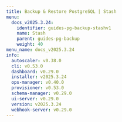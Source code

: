 ```yaml
---
title: Backup & Restore PostgreSQL | Stash
menu:
  docs_v2025.3.24:
    identifier: guides-pg-backup-stashv1
    name: Stash
    parent: guides-pg-backup
    weight: 40
menu_name: docs_v2025.3.24
info:
  autoscaler: v0.38.0
  cli: v0.53.0
  dashboard: v0.29.0
  installer: v2025.3.24
  ops-manager: v0.40.0
  provisioner: v0.53.0
  schema-manager: v0.29.0
  ui-server: v0.29.0
  version: v2025.3.24
  webhook-server: v0.29.0
---
```


